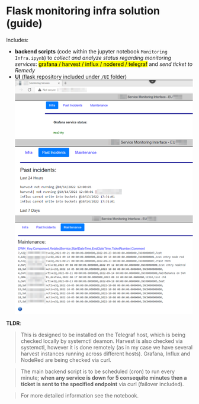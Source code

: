 # Flask monitoring infra solution (guide)

Includes:
- <b>backend scripts</b> (code within the jupyter notebook `Monitoring Infra.ipynb`) to *collect and analyze status regarding monitoring services*: <mark>grafana / harvest / influx / nodered / telegraf</mark> and *send ticket to Remedy*
- <b>UI</b> (flask repository included under `/UI` folder)
![Alt text](/UI/infra.png?raw=true "Home Page")
![Alt text](/UI/pastincidents.png?raw=true "past incidents")
![Alt text](/UI/maintenance.png?raw=true "maintenance")

<b>TLDR</b>: 
> This is designed to be installed on the Telegraf host, which is being checked locally by systemctl deamon. 
> Harvest is also checked via systemctl, however it is done remotely (as in my case we have several harvest instances running across different hosts). 
> Grafana, Influx and NodeRed are being checked via curl.

> The main backend script is to be scheduled (cron) to run every minute; <b>when any service is down for 5 consequite minutes then a ticket is sent to the specified endpoint</b> via curl (failover included).

> For more detailed information see the notebook.
